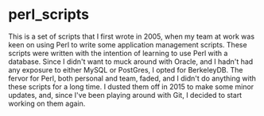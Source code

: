 # perl_scripts
This is a set of scripts that I first wrote in 2005, when my team at work was keen on using Perl to write some application management scripts.  These scripts were written with the intention of learning to use Perl with a database.  Since I didn't want to muck around with Oracle, and I hadn't had any exposure to either MySQL or PostGres, I opted for BerkeleyDB.  The fervor for Perl, both personal and team, faded, and I didn't do anything with these scripts for a long time.  I dusted them off in 2015 to make some minor updates, and, since I've been playing around with Git, I decided to start working on them again.
